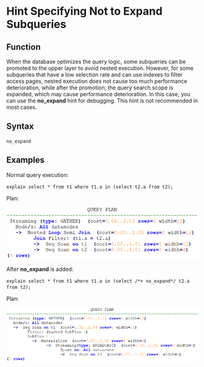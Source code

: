 # Hint Specifying Not to Expand Subqueries<a name="EN-US_TOPIC_0000001143320483"></a>

## Function<a name="section290819468377"></a>

When the database optimizes the query logic, some subqueries can be promoted to the upper layer to avoid nested execution. However, for some subqueries that have a low selection rate and can use indexes to filter access pages, nested execution does not cause too much performance deterioration, while after the promotion, the query search scope is expanded, which may cause performance deterioration. In this case, you can use the  **no\_expand**  hint for debugging. This hint is not recommended in most cases.

## Syntax<a name="section530131664410"></a>

```
no_expand
```

## Examples<a name="section175581239572"></a>

Normal query execution:

```
explain select * from t1 where t1.a in (select t2.a from t2);
```

Plan:

![](figures/en-us_image_0000001144259139.png)

After  **no\_expand**  is added:

```
explain select * from t1 where t1.a in (select /*+ no_expand*/ t2.a from t2);
```

Plan:

![](figures/en-us_image_0000001143979187.png)

